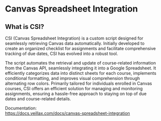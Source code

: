 # Canvas Spreadsheet Integration  
  
## What is CSI?  
CSI (Canvas Spreadsheet Integration) is a custom script designed for seamlessly retrieving Canvas data automatically. Initially developed to create an organized checklist for assignments and facilitate comprehensive tracking of due dates, CSI has evolved into a robust tool.

The script automates the retrieval and update of course-related information from the Canvas API, seamlessly integrating it into a Google Spreadsheet. It efficiently categorizes data into distinct sheets for each course, implements conditional formatting, and improves visual comprehension through alternating row colors. Primarily tailored for individuals enrolled in Canvas courses, CSI offers an efficient solution for managing and monitoring assignments, ensuring a hassle-free approach to staying on top of due dates and course-related details.

Documentation:  
[https://docs.veillax.com/docs/canvas-spreadsheet-integration
](https://docs.veillax.com/docs/canvas-spreadsheet-integration/)
